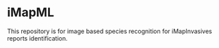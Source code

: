 # iMapML
This repository is for image based species recognition for iMapInvasives reports identification.
